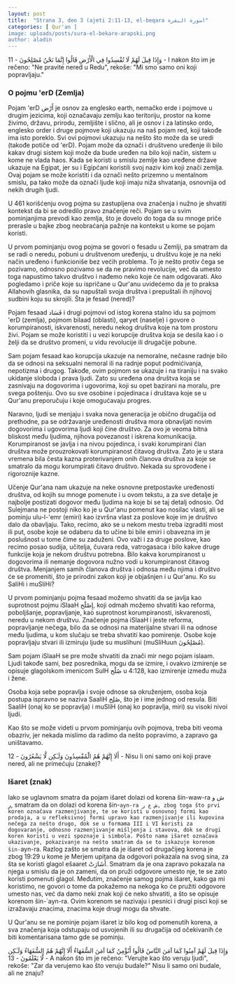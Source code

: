 ```yaml
---
layout: post
title:  "Strana 3, deo 3 (ajeti 2:11-13, el-beqara سورة البقرة)"
categories: [ Qur'an ]
image: uploads/posts/sura-el-bekare-arapski.png
author: aladin
---
```

 
وَإِذَا قِيلَ لَهُمْ لَا تُفْسِدُوا فِي الْأَرْضِ قَالُوا إِنَّمَا نَحْنُ مُصْلِحُونَ	- 11 -	I nakon što im je rečeno: "Ne pravite nered u Redu", rekoše: "Mi smo samo oni koji popravljaju."

### O pojmu 'erD (Zemlja)


Pojam 'erD أَرْض je osnov za englesko earth, nemačko erde i pojmove u drugim jezicima, koji označavaju zemlju kao teritoriju, prostor na kome živimo, državu, prirodu, zemljište i slično, ali je osnov i za latinsko ordo, englesko order i druge pojmove koji ukazuju na naš pojam red, koji takođe ima isto poreklo. Svi ovi pojmovi ukazuju na nešto što može da se uredi (takođe potiče od 'erD). Pojam može da označi i društveno uređenje ili bilo kakav drugi sistem koji može da bude uređen na bilo koji način, sistem u kome ne vlada haos. Kada se koristi u smislu zemlje kao uređene države ukazuje na Egipat, jer su i Egipćani koristili svoj naziv kim koji znači zemlja. Ovaj pojam se može koristiti i da označi nešto prizemno u mentalnom smislu, pa tako može da označi ljude koji imaju niža shvatanja, osnovnija od nekih drugih ljudi.

U 461 korišćenju ovog pojma su zastupljena ova značenja i nužno je shvatiti kontekst da bi se odredilo pravo značenje reči. Pojam se u svim pominjanjima prevodi kao zemlja, što je dovelo do toga da su mnoge priče prerasle u bajke zbog neobraćanja pažnje na kontekst u kome se pojam koristi.

U prvom pominjanju ovog pojma se govori o fesadu u Zemlji, pa smatram da se radi o neredu, pobuni u društvenom uređenju, u društvu koje je na neki način uređeno i funkcioniše bez većih problema. To je nešto protiv čega se pozivamo, odnosno pozivamo se da ne pravimo revolucije, već da umesto toga napustimo takvo društvo i nađemo neko koje će nam odgovarati. Ako pogledamo i priče koje su ispričane u Qur'anu uvidećemo da je to praksa Allahovih glasnika, da su napuštali svoja društva i prepuštali ih njihovoj sudbini koju su skrojili.
Šta je fesad (nered)?


Pojam fesaad فَسَاد i drugi pojmovi od istog korena stalno idu sa pojmom 'erD (zemlja), pojmom bilaad (oblasti), qaryet (naselje) i govore o korumpiranosti, iskvarenosti, neredu nekog društva koje na tom prostoru živi. Pojam se može koristiti i u vezi korupcije društva koja se desila kao i o želji da se društvo promeni, u vidu revolucije ili drugačije pobune.

Sam pojam fesaad kao korupcija ukazuje na nemoralne, nečasne radnje bilo da se odnosi na seksualni nemoral ili na radnje poput podmićivanja, nepotizma i drugog. Takođe, ovim pojmom se ukazuje i na tiraniju i na svako ukidanje sloboda i prava ljudi. Zato su uređena ona društva koja se zasnivaju na dogovorima i ugovorima, koji su opet bazirani na moralu, pre svega poštenju. Ovo su sve osobine i pojedinaca i društava koje se u Qur'anu preporučuju i koje omogućavaju progres.

Naravno, ljudi se menjaju i svaka nova generacija je obično drugačija od prethodne, pa se održavanje uređenosti društva mora obnavljati novim dogovorima i ugovorima ljudi koji čine društvo. Za ovo je veoma bitna bliskost među ljudima, njihova povezanost i iskrena komunikacija. Korumpiranost se javlja i na nivou pojedinca, i svaki korumpirani član društva može prouzrokovati korumpiranost čitavog društva. Zato je u stara vremena bila česta kazna proterivanjem onih članova društva za koje se smatralo da mogu korumpirati čitavo društvo. Nekada su sprovođene i rigoroznije kazne.

Učenje Qur'ana nam ukazuje na neke osnovne pretpostavke uređenosti društva, od kojih su mnoge pomenute i u ovom tekstu, a za sve detalje je najbolje postizati dogovor među ljudima na koje bi se taj detalj odnosio. Od Sulejmana ne postoji niko ko je u Qur'anu pomenut kao nosilac vlasti, ali se pominju ulu-l-'emr (emiri) kao izvršna vlast za poslove koje im je društvo dalo da obavljaju. Tako, recimo, ako se u nekom mestu treba izgraditi most ili put, osobe koje se odaberu da to učine bi bile emiri i obavezna im je poslušnost u tome čime su zaduženi. Ovo važi i za druge poslove, kao recimo posao sudija, učitelja, čuvara reda, vatrogasaca i bilo kakve druge funkcije koja je nekom društvu potrebna. Bilo kakva korumpiranost u dogovorima ili nemanje dogovora nužno vodi u korumpiranost čitavog društva. Menjanjem samih članova društva i odnosa među njima i društvo će se promeniti, što je prirodni zakon koji je objašnjen i u Qur'anu.
Ko su SaliHi i muSliHi?


U prvom pominjanju pojma fesaad možemo shvatiti da se javlja kao suprotnost pojmu iSlaaH إِصْلَٰح, koji odmah možemo shvatiti kao reforma, poboljšanje, popravljanje, kao suprotnost korumpiranosti, iskvarenosti, neredu u nekom društvu. Značenje pojma iSlaaH i jeste reforma, popravljanje nečega, bilo da se odnosi na materijalne stvari ili na odnose među ljudima, u kom slučaju se treba shvatiti kao pomirenje. Osobe koje popravljaju stvari ili izmiruju ljude su muslihuni (muSliHuun مُصْلِحُونَ).

Sam pojam iSlaaH se pre može shvatiti da znači mir nego pojam islaam. Ljudi takođe sami, bez posrednika, mogu da se izmire, i ovakvo izmirenje se opisuje glagolskom imenicom SulH صُلْح u 4:128, kao izmirenje između muža i žene.

Osoba koja sebe popravlja i svoje odnose sa okruženjem, osoba koja postupa ispravno se naziva SaaliH صَٰلِح, što je i ime jednog od resula. Biti SaaliH (onaj ko se popravlja) i muSliH (onaj ko popravlja, miri) su visoki nivoi ljudi.

Kao što se može videti u prvom pominjanju ovih pojmova, treba biti veoma obazriv, jer nekada mislimo da radimo da nešto popravimo, a zapravo ga uništavamo.


أَلَا إِنَّهُمْ هُمُ الْمُفْسِدُونَ وَلَـٰكِن لَّا يَشْعُرُونَ	- 12 -	Nisu li oni samo oni koji prave nered, ali ne primećuju (znake)?

### Išaret (znak)
Iako se uglavnom smatra da pojam išaret dolazi od korena šin-waw-ra ش و ر, smatram da on dolazi od korena šin-`ayn-ra ش ع ر, zbog toga što prvi koren označava razmenjivanje, te se koristi u osnovnoj formi kao prodaja, a u refleksivnoj formi upravo kao razmenjivanje ili kupovina nečega za nešto drugo, dok se u formama III i VI koristi za dogovaranje, odnosno razmenjivanje mišljenja i stavova, dok se drugi koren koristi u vezi spoznaje i simbola. Pošto nama išaret označava ukazivanje, pokazivanje na nešto smatram da se to iskazuje korenom šin-`ayn-ra. Razlog zašto se smatra da je išaret od drugačijeg korena je zbog 19:29 u kome je Merjem upitana da odgovori pokazala na svog sina, za šta se koristi glagol ešaaret أَشَارَتْ. Smatram da je ona zapravo pokazala na njega u smislu da je on zameni, da on pruži odgovore umesto nje, te se zato koristi pomenuti glagol. Međutim, značenje samog pojma išaret, kako ga mi koristimo, ne govori o tome da pokažemo na nekoga ko će pružiti odgovore umesto nas, već da damo neki znak koji će neko shvatiti, a što se opisuje korenom šin-`ayn-ra. Ovim korenom se nazivaju i pesnici i drugi pisci koji se izražavaju znacima, znacima koje drugi mogu da shvate.

U Qur'anu se ne pominje pojam išaret iz bilo kog od pomenutih korena, a sva značenja koja odstupaju od usvojenih ili su drugačija od očekivanih će biti komentarisana tamo gde se pominju.


وَإِذَا قِيلَ لَهُمْ آمِنُوا كَمَا آمَنَ النَّاسُ قَالُوا أَنُؤْمِنُ كَمَا آمَنَ السُّفَهَاءُ أَلَا إِنَّهُمْ هُمُ السُّفَهَاءُ وَلَـٰكِن لَّا يَعْلَمُونَ	- 13 -	A nakon što im je rečeno: "Verujte kao što veruju ljudi", rekoše: "Zar da verujemo kao što veruju budale?" Nisu li samo oni budale, ali ne znaju?